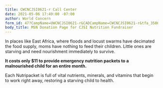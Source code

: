 ```yaml
---
title: CWCNCJSI0621-r Call Center
date: 2021-05-06 17:49:00 -07:00
author: World Concern
form_id: 47?CampName=UWCNCJSI0621-r&CADCampName=CWCNCJSI0621-r&tfa_3506=Canada&tfa_1244=NutritionRadio
body_title: MSN Donation Page for CJSI Nutrition Fundraiser
---
```


In places like East Africa, where floods and locust swarms have decimated the food supply, moms have nothing to feed their children. Little ones are starving and need nourishment immediately to survive.  

**It costs only $11 to provide emergency nutrition packets to a malnourished child for an entire month.**

Each Nutripacket is full of vital nutrients, minerals, and vitamins that begin to work right away, restoring a starving child to health.
